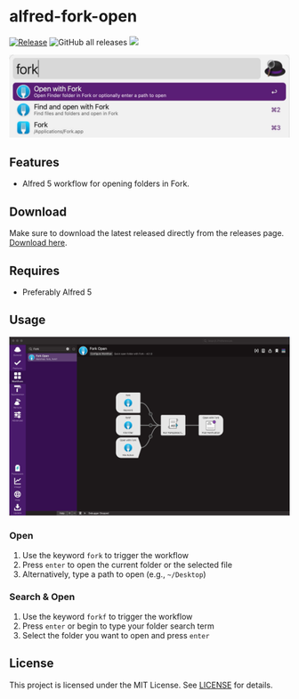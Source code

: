 # alfred-fork-open

[![Release](https://github.com/cage1016/alfred-fork-open/actions/workflows/release.yml/badge.svg)](https://github.com/cage1016/alfred-fork-open/actions/workflows/release.yml)
![GitHub all releases](https://img.shields.io/github/downloads/cage1016/alfred-fork-open/total)
![](https://img.shields.io/badge/Alfred-5-blueviolet)

![](screenshots/demo.jpg)

## Features

- Alfred 5 workflow for opening folders in Fork.

## Download
Make sure to download the latest released directly from the releases page. [Download here](https://github.com/cage1016/alfred-fork-open/releases).

## Requires
- Preferably Alfred 5

## Usage

![](screenshots/usage.jpg)

### Open

1. Use the keyword `fork` to trigger the workflow
2. Press `enter` to open the current folder or the selected file
3. Alternatively, type a path to open (e.g., `~/Desktop`)

### Search & Open

1. Use the keyword `forkf` to trigger the workflow
2. Press `enter` or begin to type your folder search term
3. Select the folder you want to open and press `enter`

## License

This project is licensed under the MIT License. See [LICENSE](LICENSE) for details.
